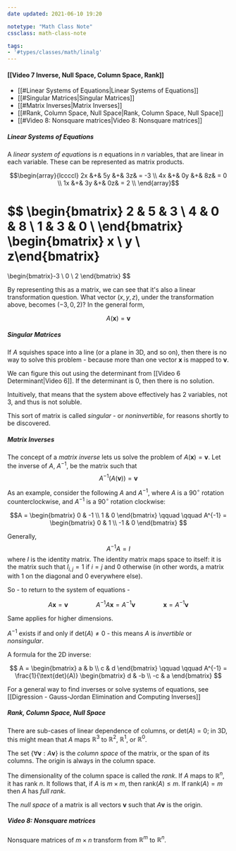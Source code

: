 ```yaml
---
date updated: 2021-06-10 19:20

notetype: "Math Class Note"
cssclass: math-class-note

tags:
- '#types/classes/math/linalg'
---
```


#### [[Video 7 Inverse, Null Space, Column Space, Rank]]

- [[#Linear Systems of Equations|Linear Systems of Equations]]
- [[#Singular Matrices|Singular Matrices]]
- [[#Matrix Inverses|Matrix Inverses]]
- [[#Rank, Column Space, Null Space|Rank, Column Space, Null Space]]
- [[#Video 8: Nonsquare matrices|Video 8: Nonsquare matrices]]



##### Linear Systems of Equations

A _linear system of equations_ is $n$ equations in $n$ variables, that are linear in each variable. These can be represented as matrix products. 

$$\begin{array}{lccccl} 
2x &+& 5y &+& 3z& = -3 \\   
4x &+& 0y &+& 8z& = 0 \\   
1x &+& 3y &+& 0z& = 2 \\   
\end{array}$$

$$ 
\begin{bmatrix} 
2 & 5 & 3 \\
4 & 0 & 8 \\
1 & 3 & 0 \\
\end{bmatrix}
\begin{bmatrix} x \\ y \\ z\end{bmatrix} 
= 
\begin{bmatrix}-3 \\ 0 \\ 2 \end{bmatrix}
$$

By representing this as a matrix, we can see that it's also a linear transformation question. What vector $(x,y,z)$, under the transformation above, becomes $(-3, 0, 2)$? In the general form, 

$$A(\mathbf{x}) = \mathbf{v}$$

##### Singular Matrices 

If $A$ squishes space into a line (or a plane in 3D, and so on), then there is no way to solve this problem - because more than one  vector $\mathbf{x}$ is mapped to $\mathbf{v}$. 

We can figure this out using the determinant from [[Video 6 Determinant|Video 6]]. If the determinant is 0, then there is no solution. 

Intuitively, that means that the system above effectively has 2 variables, not 3, and thus is not soluble. 

This sort of matrix is called _singular_ - or _noninvertible_, for reasons shortly to be discovered.

##### Matrix Inverses

The concept of a _matrix inverse_ lets us solve the problem of $A(\mathbf{x}) = \mathbf{v}$. Let the inverse of $A$, $A^{-1}$, be the matrix such that 
$$ A^{-1}(A(\mathbf{v})) = \mathbf{v}$$ 

As an example, consider the following $A$ and $A^{-1}$, where $A$ is a 90$^\circ$ rotation counterclockwise, and $A^{-1}$ is a 90$^\circ$ rotation clockwise:

$$A = \begin{bmatrix} 0 & -1 \\ 1 & 0   \end{bmatrix}
\qquad \qquad A^{-1} = \begin{bmatrix} 0 & 1 \\ -1 & 0   \end{bmatrix} $$

Generally,
$$ A^{-1}A = I$$ 
where $I$ is the identity matrix. The identity matrix maps space to itself: it is the matrix such that $I_{i,j} = 1$ if $i=j$ and $0$ otherwise (in other words, a matrix with $1$ on the diagonal and $0$ everywhere else).

So - to return to the system of equations - 

$$A\mathbf{x} = \mathbf{v} \qquad \qquad A^{-1}A\mathbf{x} = A^{-1}\mathbf{v} \qquad \qquad \mathbf{x} = A^{-1}\mathbf{v}  $$

Same applies for higher dimensions. 

$A^{-1}$ exists if and only if det$(A) \neq 0$ - this means $A$ is _invertible_ or _nonsingular_.

A formula for the 2D inverse: 

$$ A = \begin{bmatrix} a & b \\ c & d   \end{bmatrix} \qquad \qquad A^{-1} = \frac{1}{\text{det}(A)} \begin{bmatrix} d & -b \\ -c & a   \end{bmatrix} $$

For a general way to find inverses or solve systems of equations, see [[Digression - Gauss-Jordan Elimination and Computing Inverses]]

##### Rank, Column Space, Null Space

There are sub-cases of linear dependence of columns, or det$(A) = 0$; in 3D, this might mean that $A$ maps $\mathbb{R}^3$ to $\mathbb{R}^2$, $\mathbb{R}^1$, or $\mathbb{R}^0$. 

The set $\{\forall \mathbf{v}: A \mathbf{v}  \}$ is the _column space_ of the matrix, or the span of its columns. The origin is always in the column space.

The dimensionality of the column space is called the _rank_. If $A$ maps to $\mathbb{R}^n$, it has rank $n$. It follows that, if $A$ is $m \times m$, then rank$(A) \leq m$. If rank$(A) = m$ then $A$ has _full rank_. 

The _null space_ of a matrix is all vectors $\mathbf{v}$ such that $A \mathbf{v}$ is the origin.

##### Video 8: Nonsquare matrices

Nonsquare matrices of $m \times n$ transform from $\mathbb{R}^m$ to $\mathbb{R}^n$. 